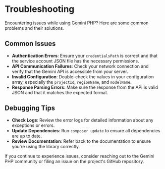 # Troubleshooting

Encountering issues while using Gemini PHP? Here are some common problems and their solutions.

## Common Issues

- **Authentication Errors**: Ensure your `credentialsPath` is correct and that the service account JSON file has the necessary permissions.
- **API Communication Failures**: Check your network connection and verify that the Gemini API is accessible from your server.
- **Invalid Configuration**: Double-check the values in your configuration array, especially the `projectId`, `regionName`, and `modelName`.
- **Response Parsing Errors**: Make sure the response from the API is valid JSON and that it matches the expected format.

## Debugging Tips

- **Check Logs**: Review the error logs for detailed information about any exceptions or errors.
- **Update Dependencies**: Run `composer update` to ensure all dependencies are up to date.
- **Review Documentation**: Refer back to the documentation to ensure you're using the library correctly.

If you continue to experience issues, consider reaching out to the Gemini PHP community or filing an issue on the project's GitHub repository.